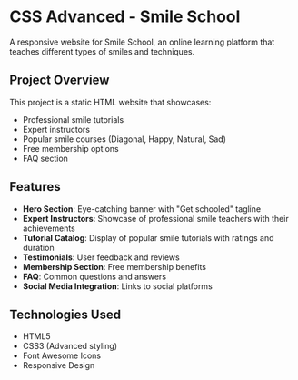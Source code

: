 # CSS Advanced - Smile School

A responsive website for Smile School, an online learning platform that teaches different types of smiles and techniques.

## Project Overview

This project is a static HTML website that showcases:
- Professional smile tutorials
- Expert instructors
- Popular smile courses (Diagonal, Happy, Natural, Sad)
- Free membership options
- FAQ section

## Features

- **Hero Section**: Eye-catching banner with "Get schooled" tagline
- **Expert Instructors**: Showcase of professional smile teachers with their achievements
- **Tutorial Catalog**: Display of popular smile tutorials with ratings and duration
- **Testimonials**: User feedback and reviews
- **Membership Section**: Free membership benefits
- **FAQ**: Common questions and answers
- **Social Media Integration**: Links to social platforms

## Technologies Used

- HTML5
- CSS3 (Advanced styling)
- Font Awesome Icons
- Responsive Design

